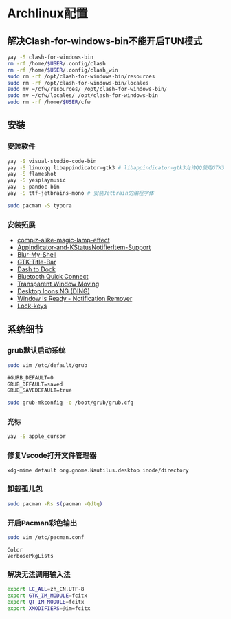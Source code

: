 # Archlinux配置

## 解决Clash-for-windows-bin不能开启TUN模式

```bash
yay -S clash-for-windows-bin
rm -rf /home/$USER/.config/clash
rm -rf /home/$USER/.config/clash_win
sudo rm -rf /opt/clash-for-windows-bin/resources
sudo rm -rf /opt/clash-for-windows-bin/locales
sudo mv ~/cfw/resources/ /opt/clash-for-windows-bin/
sudo mv ~/cfw/locales/ /opt/clash-for-windows-bin
sudo rm -rf /home/$USER/cfw

```

## 安装

### 安装软件

```bash
yay -S visual-studio-code-bin
yay -S linuxqq libappindicator-gtk3 # libappindicator-gtk3允许QQ使用GTK3样式
yay -S flameshot
yay -S yesplaymusic
yay -S pandoc-bin
yay -S ttf-jetbrains-mono # 安装Jetbrain的编程字体

sudo pacman -S typora
```

### 安装拓展

- [compiz-alike-magic-lamp-effect](https://extensions.gnome.org/extension/3740/compiz-alike-magic-lamp-effect/)
- [AppIndicator-and-KStatusNotifierItem-Support](https://extensions.gnome.org/extension/615/appindicator-support/)
- [Blur-My-Shell](https://extensions.gnome.org/extension/3193/blur-my-shell/)
- [GTK-Title-Bar](https://extensions.gnome.org/extension/1732/gtk-title-bar/)
- [Dash to Dock](https://extensions.gnome.org/extension/307/dash-to-dock/)
- [Bluetooth Quick Connect](https://extensions.gnome.org/extension/1401/bluetooth-quick-connect/)
- [Transparent Window Moving](https://extensions.gnome.org/extension/1446/transparent-window-moving/)
- [Desktop Icons NG (DING)](https://extensions.gnome.org/extension/2087/desktop-icons-ng-ding/)
- [Window Is Ready - Notification Remover](https://extensions.gnome.org/extension/1007/window-is-ready-notification-remover/)
- [Lock-keys](https://extensions.gnome.org/extension/36/lock-keys/)

## 系统细节

### grub默认启动系统

```bash
sudo vim /etc/default/grub
```

```txt
#GURB_DEFAULT=0
GRUB_DEFAULT=saved
GRUB_SAVEDEFAULT=true
```

```bash
sudo grub-mkconfig -o /boot/grub/grub.cfg
```

### 光标

```bash
yay -S apple_cursor
```

### 修复Vscode打开文件管理器

```bash
xdg-mime default org.gnome.Nautilus.desktop inode/directory
```

### 卸载孤儿包

```bash
sudo pacman -Rs $(pacman -Qdtq)
```

### 开启Pacman彩色输出

```bash
sudo vim /etc/pacman.conf
```

```vim
Color
VerbosePkgLists
```

### 解决无法调用输入法

```bash
export LC_ALL=zh_CN.UTF-8
export GTK_IM_MODULE=fcitx
export QT_IM_MODULE=fcitx
export XMODIFIERS=@im=fcitx
```
